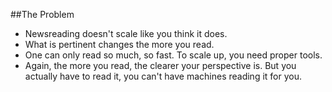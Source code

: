 ##The Problem

* Newsreading doesn't scale like you think it does.
* What is pertinent changes the more you read.
* One can only read so much, so fast. To scale up, you need proper tools.
* Again, the more you read, the clearer your perspective is. But you actually have to read it, you can't have machines reading it for you.
